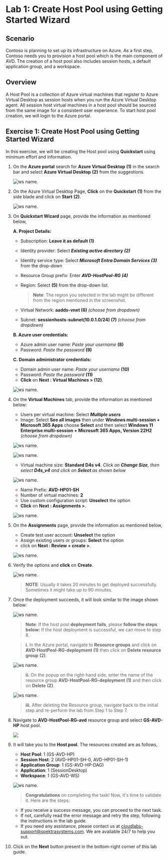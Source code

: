 # Lab 1: Create Host Pool using Getting Started Wizard

## **Scenario**

 Contoso is planning to set up its infrastructure on Azure. As a first step, Contoso needs you to provision a host pool which is the main component of AVD. The creation of a host pool also includes session hosts, a default application group, and a workspace.

## **Overview**

A Host Pool is a collection of Azure virtual machines that register to Azure Virtual Desktop as session hosts when you run the Azure Virtual Desktop agent. All session host virtual machines in a host pool should be sourced from the same image for a consistent user experience. To start host pool creation, we will login to the Azure portal.
 
## Exercise 1: Create Host Pool using Getting Started Wizard

In this exercise, we will be creating the Host pool using **Quickstart** using minimum effort and information.

1. On the **Azure portal** search for **Azure Virtual Desktop** **(1)** in the search bar and select **Azure Virtual Desktop** **(2)** from the suggestions.

   ![ws name.](media/2avd1.png)
   
1. On the Azure Virtual Desktop Page, **Click** on the **Quickstart** **(1)** from the side blade and click on **Start** **(2)**.

   ![ws name.](media-1/L1E1T2.png)
   
1. On **Quickstart Wizard** page, provide the information as mentioned below,

   **A. Project Details:**

   - Subscription: **Leave it as default (1)**
   - Identity provider: Select ***Existing active directory (2)***
   - Identity service type: Select ***Microsoft Entra Domain Services (3)*** from the drop-down
   - Resource Group prefix: Enter ***AVD-HostPool-RG (4)***
   - Region: Select **<inject key="Region" enableCopy="false"/> (5)** from the drop-down list.

      >**Note**: The region you selected in the lab might be different from the region mentioned in the screenshot.
      
   - Virtual Network: **aadds-vnet (6)** *(choose from dropdown)*
   - Subnet: **sessionhosts-subnet(10.0.1.0/24) (7)** *(choose from dropdown)*
   
   **B. Azure user credentials:**
   
   - Azure admin user name: *Paste your username* **<inject key="AzureAdUserEmail" /> (8)**
   - Password: *Paste the password* **<inject key="AzureAdUserPassword" /> (9)**

   **C. Domain administrator credentials:**
   
   - Domain admin user name: *Paste your username* **<inject key="AzureAdUserEmail" /> (10)**
   - Password: *Paste the password* **<inject key="AzureAdUserPassword" /> (11)**
   - **Click** on **Next : Virtual Machines > (12)**.

   ![ws name.](media-1/L1E1S3.png)
   
1. On the **Virtual Machines** tab, provide the information as mentioned below:
   
   - Users per virtual machine: Select ***Multiple users***
   - Image: Select **See all images** then under **Windows multi-session + Microsoft 365 Apps** choose **Select** and then select **Windows 11 Enterprise multi-session + Microsoft 365 Apps, Version 22H2** *(choose from dropdown)*

    ![ws name.](media/lab1-1.png)

    ![ws name.](media/lab1-2.png)

    - Virtual machine size: **Standard D4s v4**. *Click on **Change Size**, then select **D4s_v4** and click on **Select** as shown below*

     ![ws name.](media/2avd18.png)
   
   - Name Prefix: **AVD-HP01-SH**
   - Number of virtual machines: **2**
   - Use custom configuration script: **Unselect** the option
   - **Click** on **Next : Assignments >**.

   ![ws name.](media-1/L1E1S4.png)
   
1. On the **Assignments** page, provide the information as mentioned below, 
   
   - Create test user account: **Unselect** the option
   - Assign existing users or groups: **Select** the option
   - click on **Next : Review + create >**.

   ![ws name.](media/gsw4.png)
   
1. Verify the options and **click** on **Create**.

   ![ws name.](media-1/L1E1S6.png)

   >**NOTE**: Usually it takes 20 minutes to get deployed successfully. Sometimes it might take up to 90 minutes.
   
1. Once the deployment succeeds, it will look similar to the image shown below:

   ![ws name.](media-1/subscription.png)
   
   >**Note**: If the host pool **deployment fails**, please **follow the steps below:**
   >If the host deployment is successful, we can move to step 8.
   
   >**i.** In the Azure portal, navigate to **Resource groups** and click on **AVD-HostPool-RG-deployment** **(1)** then click on **Delete resource group** **(2)**.
   
   ![ws name.](media/fla1.png)
   
   >**ii.** On the popup on the right-hand side, enter the name of the resource group **AVD-HostPool-RG-deployment** **(1)** and then click on **Delete** **(2)**.
   
   ![ws name.](media/fla2.png)
   
   >**iii.** After deleting the Resource group, navigate back to the initial step and re-perform the lab from Step 1 to Step 7.

1. Navigate to **AVD-HostPool-RG-avd** resource group and select **GS-AVD-HP** host pool.

   ![](media-2/hostpool.png)
   
1. It will take you to the **Host pool**. The resources created are as follows,

    - **Host Pool**: 1 (GS-AVD-HP)
    - **Session Host**: 2 (AVD-HP01-SH-0, AVD-HP01-SH-1)
    - **Application Group**: 1 (GS-AVD-HP-DAG)
    - **Application**: 1 (SessionDesktop)
    - **Workspace**: 1 (GS-AVD-WS)

     ![ws name.](media-1/L1E1S9.png)

   > **Congratulations** on completing the task! Now, it's time to validate it. Here are the steps:
   - If you receive a success message, you can proceed to the next task.
   - If not, carefully read the error message and retry the step, following the instructions in the lab guide.
   - If you need any assistance, please contact us at cloudlabs-support@spektrasystems.com. We are available 24/7 to help you out.
 
   <validation step="ba322777-484a-4333-a812-4e7e4cf42e48" />   
   
1. Click on the **Next** button present in the bottom-right corner of this lab guide.
   
   
